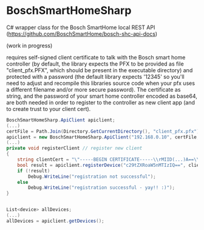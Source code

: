 # BoschSmartHomeSharp
C# wrapper class for the Bosch SmartHome local REST API (https://github.com/BoschSmartHome/bosch-shc-api-docs)

(work in progress)

requires self-signed client certificate to talk with the Bosch smart home controller (by default, the library expects the PFX to be provided as file "client_pfx.PFX", which should be present in the executable directory) and protected with a password (the default library expects '12345' so you'll need to adjust and recompile this libraries source code when your pfx uses a different filename and/or more secure password). The certificate as string, and the password of your smart home controller encoded as base64, are both needed in order to register to the controller as new client app (and to create trust to your client cert).

```C#
BoschSmartHomeSharp.ApiClient apiclient;
(...)
certFile = Path.Join(Directory.GetCurrentDirectory(), "client_pfx.pfx");
apiclient = new BoschSmartHomeSharp.ApiClient("192.168.0.10", certFile, "myCertPwd123");
(...)
private void registerClient // register new client
{
    string clientCert = "\"-----BEGIN CERTIFICATE-----\\rMIID(...)A==\\r-----END CERTIFICATE-----\"";
    bool result = apiclient.registerDevice("c29tZXRoaW5nMTIzIQ==", clientCert, "myNewBoschClientApp");
    if (!result)
        Debug.WriteLine("registration not successful");
    else
        Debug.WriteLine("registration successful - yay!! :)");
}



```


```C#
List<device> allDevices;
(...)
allDevices = apiclient.getDevices();
```

